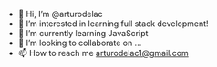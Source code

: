 - 👋 Hi, I’m @arturodelac
- 👀 I’m interested in learning full stack development!
- 🌱 I’m currently learning JavaScript
- 💞️ I’m looking to collaborate on ...
- 📫 How to reach me arturodelac1@gmail.com

<!---
arturodelac/arturodelac is a ✨ special ✨ repository because its `README.md` (this file) appears on your GitHub profile.
You can click the Preview link to take a look at your changes.
--->
